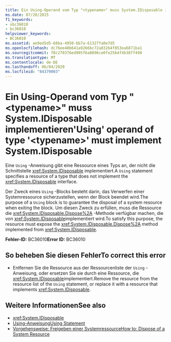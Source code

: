 ```yaml
---
title: Ein Using-Operand vom Typ "<typename>" muss System.IDisposable implementieren
ms.date: 07/20/2015
f1_keywords:
- vbc36010
- bc36010
helpviewer_keywords:
- BC36010
ms.assetid: ae9ed5d5-68ba-4950-bb7a-61327fa0e7d5
ms.openlocfilehash: dc76ee48b641a9266bc72a832b4f853ea6871ba1
ms.sourcegitcommit: f8c270376ed905f6a8896ce0fe25b4f4b38ff498
ms.translationtype: MT
ms.contentlocale: de-DE
ms.lasthandoff: 06/04/2020
ms.locfileid: "84379003"
---
```

# <a name="using-operand-of-type-typename-must-implement-systemidisposable"></a><span data-ttu-id="32cd2-102">Ein Using-Operand vom Typ "\<typename>" muss System.IDisposable implementieren</span><span class="sxs-lookup"><span data-stu-id="32cd2-102">'Using' operand of type '\<typename>' must implement System.IDisposable</span></span>
<span data-ttu-id="32cd2-103">Eine `Using` -Anweisung gibt eine Ressource eines Typs an, der nicht die Schnittstelle <xref:System.IDisposable> implementiert.</span><span class="sxs-lookup"><span data-stu-id="32cd2-103">A `Using` statement specifies a resource of a type that does not implement the <xref:System.IDisposable> interface.</span></span>  
  
 <span data-ttu-id="32cd2-104">Der Zweck eines `Using` -Blocks besteht darin, das Verwerfen einer Systemressource sicherzustellen, wenn der Block beendet wird.</span><span class="sxs-lookup"><span data-stu-id="32cd2-104">The purpose of a `Using` block is to guarantee the disposal of a system resource when exiting the block.</span></span> <span data-ttu-id="32cd2-105">Um diesen Zweck zu erfüllen, muss die Ressource die <xref:System.IDisposable.Dispose%2A> -Methode verfügbar machen, die von <xref:System.IDisposable>implementiert wird.</span><span class="sxs-lookup"><span data-stu-id="32cd2-105">To satisfy this purpose, the resource must expose the <xref:System.IDisposable.Dispose%2A> method implemented from <xref:System.IDisposable>.</span></span>  
  
 <span data-ttu-id="32cd2-106">**Fehler-ID:** BC36010</span><span class="sxs-lookup"><span data-stu-id="32cd2-106">**Error ID:** BC36010</span></span>  
  
## <a name="to-correct-this-error"></a><span data-ttu-id="32cd2-107">So beheben Sie diesen Fehler</span><span class="sxs-lookup"><span data-stu-id="32cd2-107">To correct this error</span></span>  
  
- <span data-ttu-id="32cd2-108">Entfernen Sie die Ressource aus der Ressourcenliste der `Using` -Anweisung, oder ersetzen Sie sie durch eine Ressource, die <xref:System.IDisposable>implementiert.</span><span class="sxs-lookup"><span data-stu-id="32cd2-108">Remove the resource from the resource list of the `Using` statement, or replace it with a resource that implements <xref:System.IDisposable>.</span></span>  
  
## <a name="see-also"></a><span data-ttu-id="32cd2-109">Weitere Informationen</span><span class="sxs-lookup"><span data-stu-id="32cd2-109">See also</span></span>

- <xref:System.IDisposable>
- [<span data-ttu-id="32cd2-110">Using-Anweisung</span><span class="sxs-lookup"><span data-stu-id="32cd2-110">Using Statement</span></span>](../language-reference/statements/using-statement.md)
- [<span data-ttu-id="32cd2-111">Vorgehensweise: Freigeben einer Systemressource</span><span class="sxs-lookup"><span data-stu-id="32cd2-111">How to: Dispose of a System Resource</span></span>](../programming-guide/language-features/control-flow/how-to-dispose-of-a-system-resource.md)
